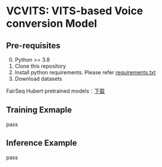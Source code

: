 # VCVITS: VITS-based Voice conversion Model

## Pre-requisites
0. Python >= 3.8
0. Clone this repository
0. Install python requirements. Please refer [requirements.txt](requirements.txt)
0. Download datasets


FairSeq Hubert pretrained models：[下载](https://github.com/facebookresearch/fairseq/blob/main/examples/hubert/README.md)


## Training Exmaple
pass


## Inference Example
pass
